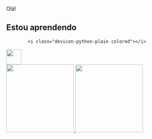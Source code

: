 Olá!
## Estou aprendendo

            <i class="devicon-python-plain colored"></i>
          
<img src="https://cdn.jsdelivr.net/gh/devicons/devicon/icons/java/java-original.svg" width="40" height="40"/> 

<div>
<a href="https://github.com/JuliaVecchione">
<img height="180em" src="https://github-readme-stats.vercel.app/api/top-langs/?JuliaVecchione&layout=compact&langs_count=7&theme=dracula"/>
<img height="180em" src="https://github-readme-stats.vercel.app/api?JuliaVecchione&show_icons=true&theme=dracula&include_all_commits=true&count_private=true"/>
</div>
